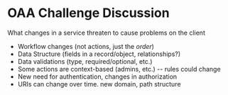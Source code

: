 # OAA Challenge Discussion

What changes in a service threaten to cause problems on the client

 * Workflow changes (not actions, just the _order_)
 * Data Structure (fields in a record/object, relationships?)
 * Data validations (type, required/optional, etc.)
 * Some actions are context-based (admins, etc.) -- rules could change
 * New need for authentication, changes in authorization
 * URIs can change over time. new domain, path structure

